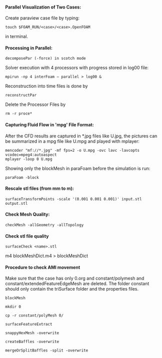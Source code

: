 #### Parallel Visualization of Two Cases:

Create paraview case file by typing:

```
touch $FOAM_RUN/<case>/<case>.OpenFOAM
```
in terminal.


#### Processing in Parallel:

```
decomposePar (-force) in scotch mode
```
Solver execution with 4 processors with progress stored in log00 file:

```
mpirun -np 4 interFoam – parallel > log00 &
```

Reconstruction into time files is done by

```
reconstructPar
```
Delete the Processor Files by

```
rm -r proce*
```

#### Capturing Fluid Flow in 'mpg' File Format:

After the CFD results are captured in \*.jpg files like U.jpg, the pictures 
can be summarized in a mpg file like U.mpg and played with mplayer:

```
mencoder "mf://*.jpg" -mf fps=2 -o U.mpg -ovc lavc -lavcopts vcodec=mpeg4:autoaspect
mplayer -loop 0 U.mpg
```

Showing only the blockMesh in paraFoam before the simulation is run:
```
paraFoam -block
```

#### Rescale stl files (from mm to m):

```
surfaceTransformPoints -scale '(0.001 0.001 0.001)' input.stl output.stl
```
#### Check Mesh Quality:

```
checkMesh -allGeometry -allTopology
```
#### Check stl file quality

```
surfaceCheck <name>.stl
```
m4 blockMeshDict.m4 > blockMeshDict

#### Procedure to check AMI movement

Make sure that the case has only 0.org and constant/polymesh and 
constant/extendedFeatureEdgeMesh are deleted. The folder constant should only
contain the triSurface folder and the properties files.

```
blockMesh
```
```
mkdir 0
```
```
cp -r constant/polyMesh 0/
```
```
surfaceFeatureExtract
```
```
snappyHexMesh -overwrite
```
```
createBaffles -overwrite
```
```
mergeOrSplitBaffles -split -overwrite
```


